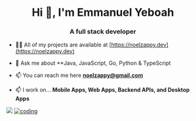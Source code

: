 <h1 align="center">Hi 👋, I'm Emmanuel Yeboah</h1>
<h3 align="center">A full stack developer</h3>

- 👨‍💻 All of my projects are available at [https://noelzappy.dev](https://noelzappy.dev)

- 💬 Ask me about **Java, JavaScript, Go, Python & TypeScript

- 📫 You can reach me here **noelzappy@gmail.com**

- 📫 I work on... **Mobile Apps, Web Apps, Backend APIs, and Desktop Apps**


![](https://komarev.com/ghpvc/?username=noelzappy)  [![coding](https://wakatime.com/badge/user/2ea7f4b7-2f3a-477d-8f61-a0ecd3770f08.svg)](https://wakatime.com/@2ea7f4b7-2f3a-477d-8f61-a0ecd3770f08)

